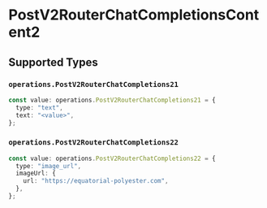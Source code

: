# PostV2RouterChatCompletionsContent2


## Supported Types

### `operations.PostV2RouterChatCompletions21`

```typescript
const value: operations.PostV2RouterChatCompletions21 = {
  type: "text",
  text: "<value>",
};
```

### `operations.PostV2RouterChatCompletions22`

```typescript
const value: operations.PostV2RouterChatCompletions22 = {
  type: "image_url",
  imageUrl: {
    url: "https://equatorial-polyester.com",
  },
};
```

